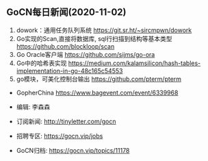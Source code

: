 ## GoCN每日新闻(2020-11-02)

1. dowork：通用任务队列系统 https://git.sr.ht/~sircmpwn/dowork
2. Go实现的Scan,直接将数据库, sql行扫描到结构等基本类型 https://github.com/blockloop/scan
3. Go Oracle客户端 https://github.com/sijms/go-ora
4. Go中的哈希表实现 https://medium.com/kalamsilicon/hash-tables-implementation-in-go-48c165c54553
5. go模块，可美化控制台输出 https://github.com/pterm/pterm

* GopherChina https://www.bagevent.com/event/6339968

* 编辑: 李森森
* 订阅新闻: http://tinyletter.com/gocn
* 招聘专区: https://gocn.vip/jobs
* GoCN归档: https://gocn.vip/topics/11178

